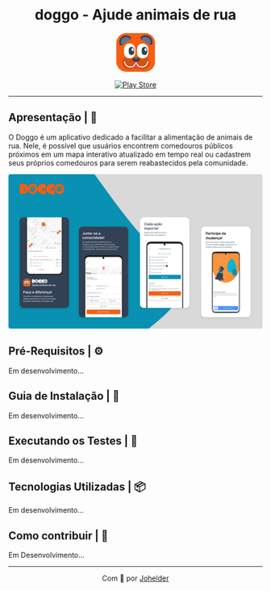 <h1 align="center">doggo - Ajude animais de rua</h1>

<div align="center">

![](./.github/doggo-icon.png)

  <a href="https://play.google.com/store/apps/details?id=com.doggo">
  
  ![Play Store](https://img.shields.io/badge/Google_Play-414141?style=for-the-badge&logo=google-play&logoColor=white)
    
  </a>
</div>

---

## Apresentação | 📖

O Doggo é um aplicativo dedicado a facilitar a alimentação de animais de rua. Nele, é possível que usuários encontrem comedouros públicos próximos em um mapa interativo atualizado em tempo real ou cadastrem seus próprios comedouros para serem reabastecidos pela comunidade.

![](./.github/doggo-presentation.png)

## Pré-Requisitos | ⚙️

Em desenvolvimento...

## Guia de Instalação | 🔨

Em desenvolvimento...

## Executando os Testes | 🧪

Em desenvolvimento...

## Tecnologias Utilizadas | 📦

Em desenvolvimento...

## Como contribuir | 🤝

Em Desenvolvimento...

---

<p align="center">Com 🧡 por <a href="https://www.linkedin.com/in/johelder/">Johelder</a></p>
